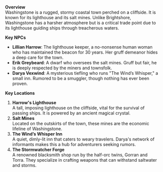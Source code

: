 **Overview**  
Washingstone is a rugged, stormy coastal town perched on a cliffside. It is known for its lighthouse and its salt mines. Unlike Brightshore, Washingstone has a harsher atmosphere but is a critical trade point due to its lighthouse guiding ships through treacherous waters.

**Key NPCs**

- **Lillian Harrow**: The lighthouse keeper, a no-nonsense human woman who has maintained the beacon for 30 years. Her gruff demeanor hides a deep care for the town.
- **Erik Greybeard**: A dwarf who oversees the salt mines. Gruff but fair, he is deeply respected by the miners and townsfolk.
- **Darya Vexwind**: A mysterious tiefling who runs "The Wind’s Whisper," a small inn. Rumored to be a smuggler, though nothing has ever been proven.

**Key Locations**

1. **Harrow's Lighthouse**  
    A tall, imposing lighthouse on the cliffside, vital for the survival of passing ships. It is powered by an ancient magical crystal.
2. **Salt Mines**  
    Located on the outskirts of the town, these mines are the economic lifeline of Washingstone.
3. **The Wind’s Whisper Inn**  
    A quiet, dimly-lit inn that caters to weary travelers. Darya's network of informants makes this a hub for adventurers seeking rumors.
4. **The Stormwatcher Forge**  
    A renowned blacksmith shop run by the half-orc twins, Gorran and Torra. They specialize in crafting weapons that can withstand saltwater and storms.